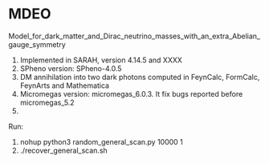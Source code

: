 # MDEO

Model_for_dark_matter_and_Dirac_neutrino_masses_with_an_extra_Abelian_gauge_symmetry

1. Implemented in SARAH, version 4.14.5 and XXXX
2. SPheno version: SPheno-4.0.5
3. DM annihilation into two dark photons computed in FeynCalc, FormCalc, FeynArts and Mathematica
4. Micromegas version: micromegas_6.0.3. It fix bugs reported before micromegas_5.2
5. 

Run:
1. nohup python3 random_general_scan.py 10000 1
2. ./recover_general_scan.sh
